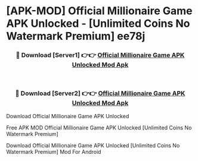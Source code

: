 # [APK-MOD] Official Millionaire Game APK Unlocked - [Unlimited Coins No Watermark Premium] ee78j



<div align="center">
<h3>🔴 Download [Server1] 👉👉 <a href="https://momento.my/?title=Official_Millionaire_Game_APK_Unlocked">Official Millionaire Game APK Unlocked Mod Apk</a></h3><br>

<h3>🔴 Download [Server2] 👉👉 <a href="https://momento.my/?title=Official_Millionaire_Game_APK_Unlocked">Official Millionaire Game APK Unlocked Mod Apk</a></h3>
</div>



Download Official Millionaire Game APK Unlocked 

Free APK MOD Official Millionaire Game APK Unlocked [Unlimited Coins No Watermark Premium]

Download Official Millionaire Game APK Unlocked [Unlimited Coins No Watermark Premium] Mod For Android
